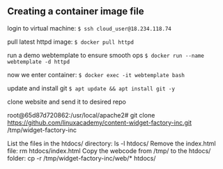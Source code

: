 ## Creating a container image file

login to virtual machine: `$ ssh cloud_user@18.234.118.74`

pull latest httpd image: `$ docker pull httpd`

run a demo webtemplate to ensure smooth ops `$ docker run --name webtemplate -d httpd`

now we enter container: `$ docker exec -it webtemplate bash`

update and install git `$ apt update && apt install git -y`

clone website and send it to desired repo 

root@65d87d720862:/usr/local/apache2# git clone  https://github.com/linuxacademy/content-widget-factory-inc.git /tmp/widget-factory-inc

List the files in the htdocs/ directory:
ls -l htdocs/
Remove the index.html file:
rm htdocs/index.html
Copy the webcode from /tmp/ to the htdocs/ folder:
cp -r /tmp/widget-factory-inc/web/* htdocs/

